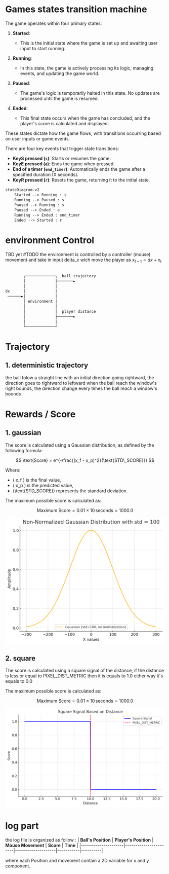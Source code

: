 
# Games states transition machine
The game operates within four primary states:

1. **Started**:
   - This is the initial state where the game is set up and awaiting user input to start running.

2. **Running**:
   - In this state, the game is actively processing its logic, managing events, and updating the game world.

3. **Paused**:
   - The game's logic is temporarily halted in this state. No updates are processed until the game is resumed.

4. **Ended**:
   - This final state occurs when the game has concluded, and the player's score is calculated and displayed.

These states dictate how the game flows, with transitions occurring based on user inputs or game events.

There are four key events that trigger state transitions:

- **KeyS pressed (`s`)**: Starts or resumes the game.
- **KeyE pressed (`e`)**: Ends the game when pressed.
- **End of a timer (`end_timer`)**: Automatically ends the game after a specified duration (X seconds).
- **KeyR pressed (`r`)**: Resets the game, returning it to the initial state.

```mermaid
stateDiagram-v2
    Started --> Running : s
    Running --> Paused : s
    Paused --> Running : s
    Paused --> Ended : e 
    Running --> Ended : end_timer
    Ended --> Started : r
```
# environment Control

TBD yet #TODO
the environment is controlled by a controller (mouse) movement and take in input delta_x wich move the player as $x_{t+1} = dx + x_t$
```

        ┌─────────────┐  ball trajectory
        │             ├───────►         
        │             │                 
dx      │             │                 
 ──────►│             │                 
        │ environment │                 
        │             │                 
        │             │  player distance
        │             ├───────►         
        │             │                 
        └─────────────┘                 
```

# Trajectory 
## 1. deterministic trajectory
the ball folow a straight line with an initial direction going rightward, the direction goes to rightward to leftward when the ball reach the window's right bounds, the direction change every times the ball reach a window's bounds

# Rewards / Score

## 1. gaussian
The score is calculated using a Gaussian distribution, as defined by the following formula:

$$
\text{Score} = e^{-\frac{(x_f - x_p)^2}{\text{STD\_SCORE}}}
$$

Where:
- \( x_f \) is the final value,
- \( x_p \) is the predicted value,
- \(\text{STD\_SCORE}\) represents the standard deviation.

The maximum possible score is calculated as:

$$
\text{Maximum Score} = 0.01 \times 10 \, \text{seconds} = 1000.0
$$

<div style="text-align: center;">
    <img src="images/score_images/Gaussian_score.png" alt="Gaussian score" />
</div>

## 2. square 

The score is calculated using a square signal of the distance, if the distance is less or equal to PIXEL_DIST_METRIC then it is equals to 1.0 either way it's equals to 0.0

The maximum possible score is calculated as:

$$
\text{Maximum Score} = 0.01 \times 10 \, \text{seconds} = 1000.0
$$

<div style="text-align: center;">
    <img src="images/score_images/square_dist_metric.png" alt="Square score" />
</div>

# log part 

the log file is organized as follow : 
| **Ball's Position** | **Player's Position** | **Mouse Movement** | **Score** | **Time** |
|---------------------|-----------------------|--------------------|-----------|----------|

where each Position and movement contain a 2D variable for x and y component.